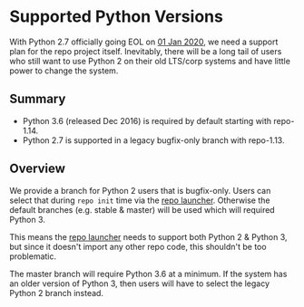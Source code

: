 # Supported Python Versions

With Python 2.7 officially going EOL on [01 Jan 2020](https://pythonclock.org/),
we need a support plan for the repo project itself.
Inevitably, there will be a long tail of users who still want to use Python 2 on
their old LTS/corp systems and have little power to change the system.

## Summary

* Python 3.6 (released Dec 2016) is required by default starting with repo-1.14.
* Python 2.7 is supported in a legacy bugfix-only branch with repo-1.13.

## Overview

We provide a branch for Python 2 users that is bugfix-only.
Users can select that during `repo init` time via the [repo launcher].
Otherwise the default branches (e.g. stable & master) will be used which will
required Python 3.

This means the [repo launcher] needs to support both Python 2 & Python 3, but
since it doesn't import any other repo code, this shouldn't be too problematic.

The master branch will require Python 3.6 at a minimum.
If the system has an older version of Python 3, then users will have to select
the legacy Python 2 branch instead.


[repo launcher]: ../repo

